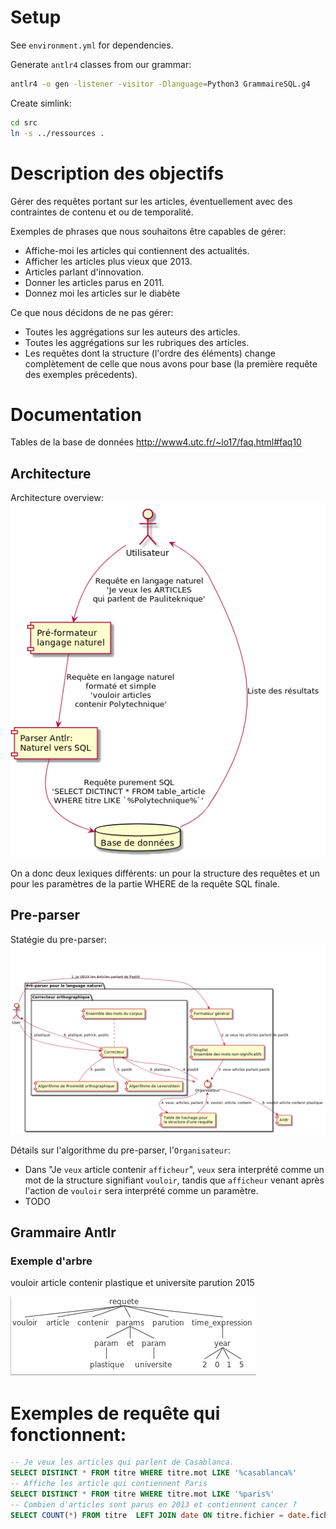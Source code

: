 # Setup
See `environment.yml` for dependencies.

Generate `antlr4` classes from our grammar:
```bash
antlr4 -o gen -listener -visitor -Dlanguage=Python3 GrammaireSQL.g4
```

Create simlink:
```bash
cd src
ln -s ../ressources .
```

# Description des objectifs
Gérer des requêtes portant sur les articles, éventuellement avec des contraintes de contenu et ou de temporalité.

Exemples de phrases que nous souhaitons être capables de gérer:
* Affiche-moi les articles qui contiennent des actualités.
* Afficher les articles plus vieux que 2013.
* Articles parlant d'innovation.
* Donner les articles parus en 2011.
* Donnez moi les articles sur le diabète

Ce que nous décidons de ne pas gérer:
* Toutes les aggrégations sur les auteurs des articles.
* Toutes les aggrégations sur les rubriques des articles.
* Les requêtes dont la structure (l'ordre des éléments) change complètement de celle que nous avons pour base (la première requête des exemples précedents).


# Documentation
Tables de la base de données
http://www4.utc.fr/~lo17/faq.html#faq10

## Architecture
Architecture overview:
![alt text](./documentation/natural_to_sql.png?raw=true)

On a donc deux lexiques différents: un pour la structure des requêtes et un pour les paramètres de la partie WHERE de la requête SQL finale.

## Pre-parser
Statégie du pre-parser:
![alt text](./documentation/pre_parser.png?raw=true)

Détails sur l'algorithme du pre-parser, l'`Organisateur`:
* Dans "Je `veux` article contenir `afficheur`", `veux` sera interprété comme un mot de la structure signifiant `vouloir`, tandis que `afficheur` venant après l'action de `vouloir` sera interprété comme un paramètre.
* TODO

## Grammaire Antlr
### Exemple d'arbre
vouloir article contenir plastique et universite parution 2015

![alt text](./documentation/request_example_tree.png)


# Exemples de requête qui fonctionnent:
```sql
-- Je veux les articles qui parlent de Casablanca.
SELECT DISTINCT * FROM titre WHERE titre.mot LIKE '%casablanca%'
-- Affiche les article qui contiennent Paris
SELECT DISTINCT * FROM titre WHERE titre.mot LIKE '%paris%'
-- Combien d'articles sont parus en 2013 et contiennent cancer ?
SELECT COUNT(*) FROM titre  LEFT JOIN date ON titre.fichier = date.fichier WHERE date.annee = '2013' AND titre.mot LIKE '%cancer%'
```

